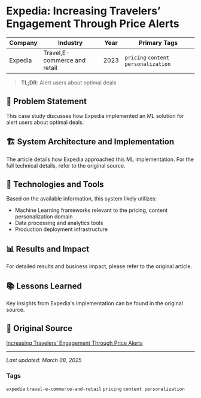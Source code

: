 # Expedia: Increasing Travelers’ Engagement Through Price Alerts

| Company | Industry | Year | Primary Tags | 
|---------|----------|------|--------------|
| Expedia | Travel,E-commerce and retail | 2023 | `pricing` `content personalization` |

> **TL;DR**: Alert users about optimal deals

## 📝 Problem Statement

This case study discusses how Expedia implemented an ML solution for alert users about optimal deals.

## 🏗️ System Architecture and Implementation

The article details how Expedia approached this ML implementation. For the full technical details, refer to the original source.

## 🔧 Technologies and Tools

Based on the available information, this system likely utilizes:

- Machine Learning frameworks relevant to the pricing, content personalization domain
- Data processing and analytics tools
- Production deployment infrastructure

## 📊 Results and Impact

For detailed results and business impact, please refer to the original article.

## 📚 Lessons Learned

Key insights from Expedia's implementation can be found in the original source.

## 🔗 Original Source

[Increasing Travelers’ Engagement Through Price Alerts](https://medium.com/expedia-group-tech/increasing-travelers-engagement-through-relevant-price-alerts-at-expedia-group-75aa6a377864)

---

*Last updated: March 08, 2025*

### Tags

`expedia` `travel-e-commerce-and-retail` `pricing` `content personalization`
